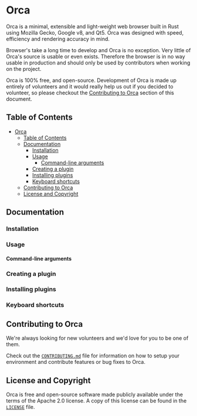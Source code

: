 # Orca

Orca is a minimal, extensible and light-weight web browser built in Rust using Mozilla Gecko, Google v8, and Qt5. Orca was designed with speed, efficiency and rendering accuracy in mind.

Browser's take a long time to develop and Orca is no exception. Very little of Orca's source is usable or even exists. Therefore the browser is in no way usable in production and should only be used by contributors when working on the project.

Orca is 100% free, and open-source. Development of Orca is made up entirely of volunteers and it would really help us out if you decided to volunteer, so please checkout the [Contributing to Orca](#contributing-to-orca) section of this document.

## Table of Contents

- [Orca](#orca)
  - [Table of Contents](#table-of-contents)
  - [Documentation](#documentation)
    - [Installation](#installation)
    - [Usage](#usage)
      - [Command-line arguments](#command-line-arguments)
    - [Creating a plugin](#creating-a-plugin)
    - [Installing plugins](#installing-plugins)
    - [Keyboard shortcuts](#keyboard-shortcuts)
  - [Contributing to Orca](#contributing-to-orca)
  - [License and Copyright](#license-and-copyright)

## Documentation

### Installation
### Usage
#### Command-line arguments
### Creating a plugin
### Installing plugins
### Keyboard shortcuts
## Contributing to Orca

We're always looking for new volunteers and we'd love for you to be one of them.

Check out the [`CONTRIBUTING.md`](CONTRIBUTING.md) file for information on how to setup your environment and contribute features or bug fixes to Orca.

## License and Copyright

Orca is free and open-source software made publicly available under the terms of the Apache 2.0 license. A copy of this license can be found in the [`LICENSE`](LICENSE) file.
